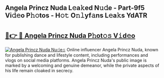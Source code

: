 ## Angela Princz Nuda L𝚎a𝚔ed N𝚞𝚍e - Part-9f5 Vi𝚍𝚎o P𝚑𝚘tos - H𝚘𝚝 O𝚗𝚕yf𝚊ns L𝚎a𝚔s YdATR

# <h2><a href="http://kfdjxg.oniu.top/?m=Angela+Princz+Nuda">🔗👉 🔴 Angela Princz Nuda P𝚑ot𝚘𝚜 V𝚒d𝚎o</a></h2>

[![Angela Princz Nuda Nu𝚍e𝚜](https://i.imgur.com/0qMVB7G.gif)](http://kfdjxg.oniu.top/?m=Angela+Princz+Nuda)
Online influencer Angela Princz Nuda, known for publishing dance and lifestyle content, including performances and vlogs on social media platforms. Angela Princz Nuda's public image is marked by a welcoming and genuine demeanor, while the private aspects of his life remain cloaked in secrecy.  
